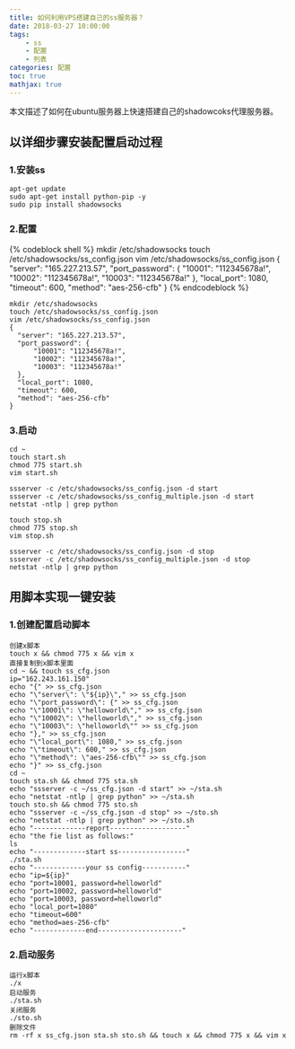 ```yaml
---
title: 如何利用VPS搭建自己的ss服务器？
date: 2018-03-27 10:00:00
tags:
	- ss
	- 配置
	- 列表
categories: 配置
toc: true
mathjax: true
---
```


本文描述了如何在ubuntu服务器上快速搭建自己的shadowcoks代理服务器。
<!-- more -->


## 以详细步骤安装配置启动过程
### 1.安装ss
```
apt-get update
sudo apt-get install python-pip -y
sudo pip install shadowsocks
```

### 2.配置
{% codeblock shell %}
mkdir /etc/shadowsocks
touch /etc/shadowsocks/ss_config.json
vim /etc/shadowsocks/ss_config.json
{
  "server": "165.227.213.57",
  "port_password": {
      "10001": "112345678a!",
      "10002": "112345678a!",
      "10003": "112345678a!"
  },
  "local_port": 1080,
  "timeout": 600,
  "method": "aes-256-cfb"
}
{% endcodeblock %}

```
mkdir /etc/shadowsocks
touch /etc/shadowsocks/ss_config.json
vim /etc/shadowsocks/ss_config.json
{
  "server": "165.227.213.57",
  "port_password": {
      "10001": "112345678a!",
      "10002": "112345678a!",
      "10003": "112345678a!"
  },
  "local_port": 1080,
  "timeout": 600,
  "method": "aes-256-cfb"
}
```
### 3.启动
```
cd ~
touch start.sh
chmod 775 start.sh
vim start.sh

ssserver -c /etc/shadowsocks/ss_config.json -d start
ssserver -c /etc/shadowsocks/ss_config_multiple.json -d start
netstat -ntlp | grep python

touch stop.sh
chmod 775 stop.sh
vim stop.sh

ssserver -c /etc/shadowsocks/ss_config.json -d stop
ssserver -c /etc/shadowsocks/ss_config_multiple.json -d stop
netstat -ntlp | grep python
```
## 用脚本实现一键安装
### 1.创建配置启动脚本
```shell
创建x脚本
touch x && chmod 775 x && vim x
直接复制到x脚本里面
cd ~ && touch ss_cfg.json
ip="162.243.161.150"
echo "{" >> ss_cfg.json
echo "\"server\": \"${ip}\"," >> ss_cfg.json
echo "\"port_password\": {" >> ss_cfg.json
echo "\"10001\": \"helloworld\"," >> ss_cfg.json
echo "\"10002\": \"helloworld\"," >> ss_cfg.json
echo "\"10003\": \"helloworld\"" >> ss_cfg.json
echo "}," >> ss_cfg.json
echo "\"local_port\": 1080," >> ss_cfg.json
echo "\"timeout\": 600," >> ss_cfg.json
echo "\"method\": \"aes-256-cfb\"" >> ss_cfg.json
echo "}" >> ss_cfg.json
cd ~
touch sta.sh && chmod 775 sta.sh
echo "ssserver -c ~/ss_cfg.json -d start" >> ~/sta.sh
echo "netstat -ntlp | grep python" >> ~/sta.sh
touch sto.sh && chmod 775 sto.sh
echo "ssserver -c ~/ss_cfg.json -d stop" >> ~/sto.sh
echo "netstat -ntlp | grep python" >> ~/sto.sh
echo "-------------report-------------------"
echo "the fie list as follows:"
ls
echo "-------------start ss-----------------"
./sta.sh
echo "-------------your ss config-----------"
echo "ip=${ip}"
echo "port=10001, password=helloworld"
echo "port=10002, password=helloworld"
echo "port=10003, password=helloworld"
echo "local_port=1080"
echo "timeout=600"
echo "method=aes-256-cfb"
echo "-------------end---------------------"
```
### 2.启动服务
```
运行x脚本
./x
启动服务
./sta.sh
关闭服务
./sto.sh
删除文件
rm -rf x ss_cfg.json sta.sh sto.sh && touch x && chmod 775 x && vim x
```
